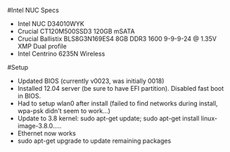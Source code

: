 #Intel NUC Specs

 * Intel NUC D34010WYK
 * Crucial CT120M500SSD3 120GB mSATA
 * Crucial Ballistix BLS8G3N169ES4 8GB DDR3 1600 9-9-9-24 @ 1.35V XMP Dual profile
 * Intel Centrino 6235N Wireless

#Setup
 * Updated BIOS (currently v0023, was initially 0018)
 * Installed 12.04 server (be sure to have EFI partition). Disabled fast boot in BIOS.
 * Had to setup wlan0 after install (failed to find networks during install, wpa-psk didn't seem to work...)
 * Update to 3.8 kernel: sudo apt-get update; sudo apt-get install linux-image-3.8.0.....
 * Ethernet now works
 * sudo apt-get upgrade to update remaining packages
